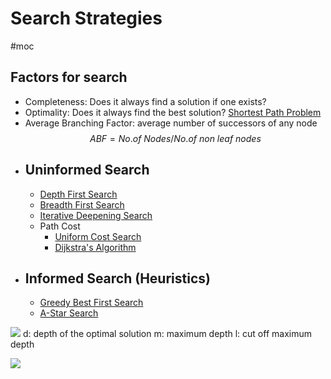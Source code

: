 # Search Strategies
#moc
## Factors for search
- Completeness: Does it always find a solution if one exists?
- Optimality: Does it always find the best solution? [Shortest Path Problem](Notes/Shortest%20Path%20Problem.md)
- Average Branching Factor: average number of successors of any node $$ABF=No.of\ Nodes/No.of\ non\ leaf\ nodes$$
- ## Uninformed Search
	- [Depth First Search](Notes/Depth%20First%20Search.md)
	- [Breadth First Search](Notes/Breadth%20First%20Search.md)
	- [Iterative Deepening Search](Notes/Iterative%20Deepening%20Search.md)
	- Path Cost
		- [Uniform Cost Search](Notes/Uniform%20Cost%20Search.md)
		- [Dijkstra's Algorithm](Notes/Dijkstra's%20Algorithm.md)
- ## Informed Search (Heuristics)
	- [Greedy Best First Search](Notes/Greedy%20Best%20First%20Search.md)
	- [A-Star Search](Notes/A-Star%20Search.md)
	

![](https://i.imgur.com/GJgz8dM.png)
d: depth of the optimal solution
m: maximum depth
l: cut off maximum depth

![](https://i.imgur.com/PwqLQTV.png)
